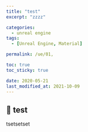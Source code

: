 ```yaml
---
title: "test"
excerpt: "zzzz"

categories:
  - unreal engine
tags:
  - [Unreal Engine, Material]

permalink: /ue/01,

toc: true
toc_sticky: true

date: 2020-05-21
last_modified_at: 2021-10-09
---
```


## 🦥 test

tsetsetset
